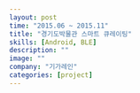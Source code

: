 ```yaml
---
layout: post
time: "2015.06 ~ 2015.11"
title: "경기도박물관 스마트 큐레이팅"
skills: [Android, BLE]
description: ""
image: ""
company: "기가레인"
categories: [project]
---
```

